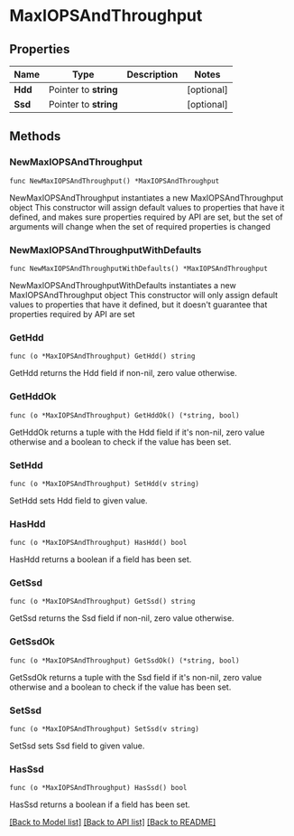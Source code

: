 # MaxIOPSAndThroughput

## Properties

Name | Type | Description | Notes
------------ | ------------- | ------------- | -------------
**Hdd** | Pointer to **string** |  | [optional] 
**Ssd** | Pointer to **string** |  | [optional] 

## Methods

### NewMaxIOPSAndThroughput

`func NewMaxIOPSAndThroughput() *MaxIOPSAndThroughput`

NewMaxIOPSAndThroughput instantiates a new MaxIOPSAndThroughput object
This constructor will assign default values to properties that have it defined,
and makes sure properties required by API are set, but the set of arguments
will change when the set of required properties is changed

### NewMaxIOPSAndThroughputWithDefaults

`func NewMaxIOPSAndThroughputWithDefaults() *MaxIOPSAndThroughput`

NewMaxIOPSAndThroughputWithDefaults instantiates a new MaxIOPSAndThroughput object
This constructor will only assign default values to properties that have it defined,
but it doesn't guarantee that properties required by API are set

### GetHdd

`func (o *MaxIOPSAndThroughput) GetHdd() string`

GetHdd returns the Hdd field if non-nil, zero value otherwise.

### GetHddOk

`func (o *MaxIOPSAndThroughput) GetHddOk() (*string, bool)`

GetHddOk returns a tuple with the Hdd field if it's non-nil, zero value otherwise
and a boolean to check if the value has been set.

### SetHdd

`func (o *MaxIOPSAndThroughput) SetHdd(v string)`

SetHdd sets Hdd field to given value.

### HasHdd

`func (o *MaxIOPSAndThroughput) HasHdd() bool`

HasHdd returns a boolean if a field has been set.

### GetSsd

`func (o *MaxIOPSAndThroughput) GetSsd() string`

GetSsd returns the Ssd field if non-nil, zero value otherwise.

### GetSsdOk

`func (o *MaxIOPSAndThroughput) GetSsdOk() (*string, bool)`

GetSsdOk returns a tuple with the Ssd field if it's non-nil, zero value otherwise
and a boolean to check if the value has been set.

### SetSsd

`func (o *MaxIOPSAndThroughput) SetSsd(v string)`

SetSsd sets Ssd field to given value.

### HasSsd

`func (o *MaxIOPSAndThroughput) HasSsd() bool`

HasSsd returns a boolean if a field has been set.


[[Back to Model list]](../README.md#documentation-for-models) [[Back to API list]](../README.md#documentation-for-api-endpoints) [[Back to README]](../README.md)


